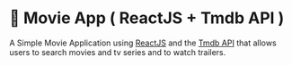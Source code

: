 # 🎥 Movie App ( ReactJS + Tmdb API )

A Simple Movie Application using [ReactJS](https://reactjs.org/) and the [Tmdb API](https://developers.themoviedb.org/3/getting-started/introduction) that allows users to search movies and tv series and to watch trailers.
